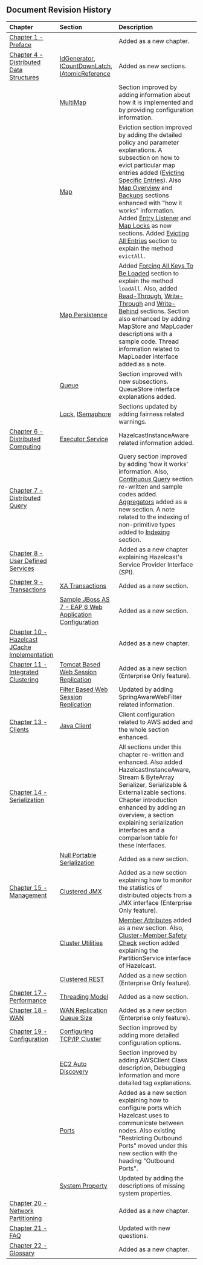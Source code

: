 

## Document Revision History

|Chapter|Section|Description|
|:-------|:-------|:-----------|
|[Chapter 1 - Preface](#preface)||Added as a new chapter.|
|[Chapter 4 - Distributed Data Structures](#distributed-data-structures)|[IdGenerator](#idgenerator), [ICountDownLatch](#icountdownlatch), [IAtomicReference](#iatomic-reference)| Added as new sections.|
||[MultiMap](#multimap)| Section improved by adding information about how it is implemented and by providing configuration information.|
||[Map](#map)|Eviction section improved by adding the detailed policy and parameter explanations. A subsection on how to evict particular map entries added ([Evicting Specific Entries](#evicting-specific-entries)). Also [Map Overview](#map-overview) and [Backups](#backups) sections enhanced with "how it works" information. Added [Entry Listener](#entry-listener) and [Map Locks](#map-locks) as new sections. Added [Evicting All Entries](#evicting-all-entries) section to explain the method `evictAll`.|
||[Map Persistence](#map-persistence)|Added [Forcing All Keys To Be Loaded](#forcing-all-keys-to-be-loaded) section to explain the method `loadAll`. Also, added [Read-Through](#read-through), [Write-Through](#write-through) and [Write-Behind](#write-behind) sections. Section also enhanced by adding MapStore and MapLoader descriptions with a sample code. Thread information related to MapLoader interface added as a note.
||[Queue](#queue)|Section improved with new subsections. QueueStore interface explanations added.|
||[Lock](#lock), [ISemaphore](#isemaphore)|Sections updated by adding fairness related warnings.
|[Chapter 6 - Distributed Computing](#distributed-computing)|[Executor Service](#executor-service)|HazelcastInstanceAware related information added.
|[Chapter 7 - Distributed Query](#distributed-query)||Query section improved by adding 'how it works' information. Also, [Continuous Query](#continuous-query) section re-written and sample codes added. [Aggregators](#aggregators) added as a new section. A note related to the indexing of non-primitive types added to [Indexing](#indexing) section.|
|[Chapter 8 - User Defined Services](#user-defined-services)||Added as a new chapter explaining Hazelcast's Service Provider Interface (SPI).|
|[Chapter 9 - Transactions](#transactions)|[XA Transactions](#xa-transactions)|Added as a new section.|
||[Sample JBoss AS 7 - EAP 6 Web Application Configuration](#sample-JBoss-AS-7-EAP-6-web-application-configuration)| Added as a new section.|
|[Chapter 10 - Hazelcast JCache Implementation](#hazelcast-jcache-implementation)||Added as a new chapter.|
|[Chapter 11 - Integrated Clustering](#integrated-clustering)|[Tomcat Based Web Session Replication](#tomcat-based-web-session-replication)|Added as a new section (Enterprise Only feature).|
||[Filter Based Web Session Replication](#filter-based-web-session-replication)|Updated by adding SpringAwareWebFilter related information.
|[Chapter 13 - Clients](#clients)|[Java Client](#java-client)|Client configuration related to AWS added and the whole section enhanced.|
|[Chapter 14 - Serialization](#serialization)||All sections under this chapter re-written and enhanced. Also added HazelcastInstanceAware, Stream & ByteArray Serializer, Serializable & Externalizable sections. Chapter introduction enhanced by adding an overview, a section explaining serialization interfaces and a comparison table for these interfaces.|
||[Null Portable Serialization](#null-portable-serialization)| Added as a new section.|
|[Chapter 15 - Management](#management)|[Clustered JMX](#clustered-jmx)|Added as a new section explaining how to monitor the statistics of distributed objects from a JMX interface (Enterprise Only feature).|
||[Cluster Utilities](#cluster-utilities)|[Member Attributes](#member-attributes) added as a new section. Also, [Cluster-Member Safety Check](#cluster-member-safety-check) section added explaining the PartitionService interface of Hazelcast.|
||[Clustered REST](#clustered-rest)|Added as a new section (Enterprise Only feature).|
|[Chapter 17 - Performance](#performance)|[Threading Model](#threading-model)| Added as a new section.|
|[Chapter 18 - WAN](#wan)|[WAN Replication Queue Size](#wan-replication-queue-size)| Added as a new section (Enterprise only feature).|
|[Chapter 19 - Configuration](#configuration)|[Configuring TCP/IP Cluster](#configuring-tcp-ip-cluster)| Section improved by adding more detailed configuration options.|
||[EC2 Auto Discovery](#ec2-auto-discovery)|Section improved by adding AWSClient Class description, Debugging information and more detailed tag explanations.|
||[Ports](#ports)|Added as a new section explaining how to configure ports which Hazelcast uses to communicate between nodes. Also existing "Restricting Outbound Ports" moved under this new section with the heading "Outbound Ports".|
||[System Property](#system-property)|Updated by adding the descriptions of missing system properties.|
|[Chapter 20 - Network Partitioning](#network-partitioning-split-brain-syndrome)||Added as a new chapter.|
|[Chapter 21 - FAQ](#frequently-asked-questions)||Updated with new questions.|
|[Chapter 22 - Glossary](#glossary)||Added as a new chapter.|





<br> </br>


